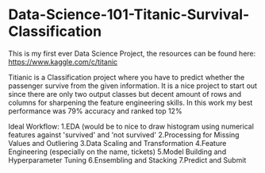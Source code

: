 # Data-Science-101-Titanic-Survival-Classification
This is my first ever Data Science Project, the resources can be found here: https://www.kaggle.com/c/titanic

Titianic is a Classification project where you have to predict whether the passenger survive from the given information.
It is a nice project to start out since there are only two output classes but decent amount of rows and columns for sharpening the feature engineering skills.
In this work my best performance was 79% accuracy and ranked top 12%

Ideal Workflow:
1.EDA (would be to nice to draw histogram using numerical features against 'survived' and 'not survived'
2.Processing for Missing Values and Outliering
3.Data Scaling and Transformation
4.Feature Engineering (especially on the name, tickets)
5.Model Building and Hyperparameter Tuning
6.Ensembling and Stacking
7.Predict and Submit

